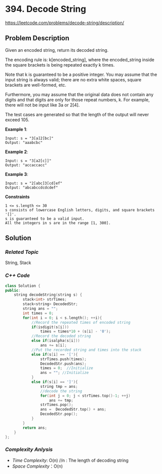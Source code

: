 # 394. Decode String
https://leetcode.com/problems/decode-string/description/

## Problem Description

Given an encoded string, return its decoded string.

The encoding rule is: k[encoded_string], where the encoded_string inside the square brackets is being repeated exactly k times.

Note that k is guaranteed to be a positive integer. You may assume that the input string is always valid; there are no extra white spaces, square brackets are well-formed, etc.

Furthermore, you may assume that the original data does not contain any digits and that digits are only for those repeat numbers, k. For example, there will not be input like 3a or 2[4].

The test cases are generated so that the length of the output will never exceed 105.




**Example 1**:
```
Input: s = "3[a]2[bc]"
Output: "aaabcbc"
```
**Example 2**:
```
Input: s = "3[a2[c]]"
Output: "accaccacc"
```
**Example 3**:
```
Input: s = "2[abc]3[cd]ef"
Output: "abcabccdcdcdef"
```

**Constraints**
```
1 <= s.length <= 30
s consists of lowercase English letters, digits, and square brackets '[]'.
s is guaranteed to be a valid input.
All the integers in s are in the range [1, 300].
```

## Solution

### _Related Topic_
   String, Stack

### _C++ Code_
```cpp
class Solution {
public:
    string decodeString(string s) {
        stack<int> strTimes;
        stack<string> DecodedStr;
        string ans = "";
        int times = 0;
        for(int i = 0; i < s.length(); ++i){
            //Record the repeated times of encoded string
            if(isdigit(s[i]))
                times = times*10 + (s[i] - '0');
            //Record the decoded string
            else if(isalpha(s[i]))
                ans += s[i];
            //Put the recorded string and times into the stack
            else if(s[i] == '['){
                strTimes.push(times);
                DecodedStr.push(ans);
                times = 0;  //Initialize
                ans = ""; //Initialize
            }
            else if(s[i] == ']'){
                string tmp = ans;
                //decode the string
                for(int j = 0; j < strTimes.top()-1; ++j)
                    ans += tmp;
                strTimes.pop();
                ans =  DecodedStr.top() + ans;
                DecodedStr.pop();
            }
        }
        return ans;
    }
};
```

### _Complexity Anlysis_
- _Time Complexity_: O(n)  //n : The length of decoding string
- _Space Complexity_：O(n)
